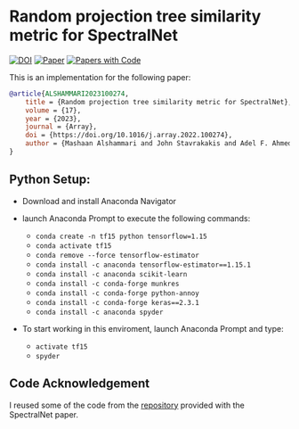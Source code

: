 # Random projection tree similarity metric for SpectralNet

[![DOI](http://img.shields.io/badge/doi-10.1016/j.array.2022.100274-36648B.svg)](https://doi.org/10.1016/j.array.2022.100274)
[![Paper](http://img.shields.io/badge/arXiv-2302.13168-b31b1b.svg)](https://arxiv.org/abs/2302.13168)
[![Papers with Code](http://img.shields.io/badge/PaperswithCode-2302.13168-21cbce.svg)](https://paperswithcode.com/paper/random-projection-tree-similarity-metric-for)

This is an implementation for the following paper:
```bibtex
@article{ALSHAMMARI2023100274,
	title = {Random projection tree similarity metric for SpectralNet},	
	volume = {17},
	year = {2023},
	journal = {Array},
	doi = {https://doi.org/10.1016/j.array.2022.100274},
	author = {Mashaan Alshammari and John Stavrakakis and Adel F. Ahmed and Masahiro Takatsuka}
}	
```

## Python Setup:

- Download and install Anaconda Navigator
- launch Anaconda Prompt to execute the following commands:
	- `conda create -n tf15 python tensorflow=1.15`
	- `conda activate tf15`
	- `conda remove --force tensorflow-estimator`
	- `conda install -c anaconda tensorflow-estimator==1.15.1`
	- `conda install -c anaconda scikit-learn`
	- `conda install -c conda-forge munkres`
	- `conda install -c conda-forge python-annoy`
	- `conda install -c conda-forge keras==2.3.1`
	- `conda install -c anaconda spyder`

- To start working in this enviroment, launch Anaconda Prompt and type:
	- `activate tf15`
	- `spyder`

## Code Acknowledgement

I reused some of the code from the [repository](https://github.com/KlugerLab/SpectralNet) provided with the SpectralNet paper.
